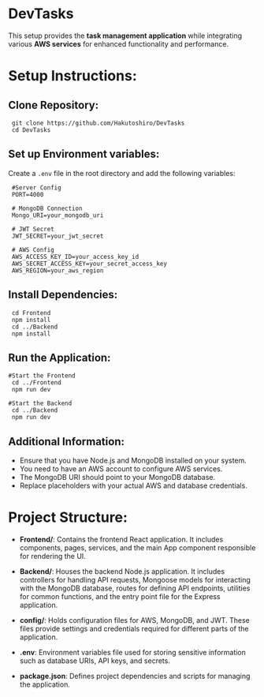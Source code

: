 # DevTasks

This setup provides the **task management application** while integrating various **AWS services** for enhanced functionality and performance.


# Setup Instructions:

## Clone Repository:
```shell
 git clone https://github.com/Hakutoshiro/DevTasks
 cd DevTasks
```
## Set up Environment variables:

Create a `.env` file in the root directory and add the following variables:
```shell 
 #Server Config
 PORT=4000

 # MongoDB Connection
 Mongo_URI=your_mongodb_uri

 # JWT Secret
 JWT_SECRET=your_jwt_secret

 # AWS Config
 AWS_ACCESS_KEY_ID=your_access_key_id
 AWS_SECRET_ACCESS_KEY=your_secret_access_key
 AWS_REGION=your_aws_region
```

## Install Dependencies:

```shell
 cd Frontend
 npm install
 cd ../Backend
 npm install
```

## Run the Application:

```shell
#Start the Frontend
 cd ../Frontend
 npm run dev
  
#Start the Backend
 cd ../Backend
 npm run dev
```

## Additional Information:
-   Ensure that you have Node.js and MongoDB installed on your system.
-   You need to have an AWS account to configure AWS services.
-   The MongoDB URI should point to your MongoDB database.
-   Replace placeholders with your actual AWS and database credentials.


# Project Structure:
-   **Frontend/**: Contains the frontend React application. It includes components, pages, services, and the main App component responsible for rendering the UI.
    
-   **Backend/**: Houses the backend Node.js application. It includes controllers for handling API requests, Mongoose models for interacting with the MongoDB database, routes for defining API endpoints, utilities for common functions, and the entry point file for the Express application.
    
-   **config/**: Holds configuration files for AWS, MongoDB, and JWT. These files provide settings and credentials required for different parts of the application.
        
-   **.env**: Environment variables file used for storing sensitive information such as database URIs, API keys, and secrets.
    
-   **package.json**: Defines project dependencies and scripts for managing the application.
    

 
